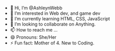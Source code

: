 - 👋 Hi, I’m @AshleynWebb
- 👀 I’m interested in Web dev, and game dev
- 🌱 I’m currently learning HTML, CSS, JavaScript
- 💞️ I’m looking to collaborate on Anything.
- 📫 How to reach me ...
- 😄 Pronouns: She/Her
- ⚡ Fun fact: Mother of 4. New to Coding.

<!---
AshleynWebb/AshleynWebb is a ✨ special ✨ repository because its `README.md` (this file) appears on your GitHub profile.
You can click the Preview link to take a look at your changes.
--->
